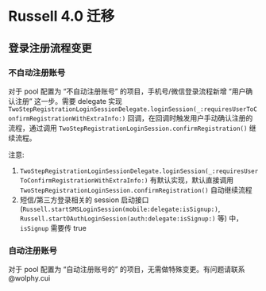# Russell 4.0 迁移

## 登录注册流程变更

### 不自动注册账号

对于 pool 配置为 “不自动注册账号” 的项目，手机号/微信登录流程新增 “用户确认注册” 这一步。需要 delegate 实现 `TwoStepRegistrationLoginSessionDelegate.loginSession(_:requiresUserToConfirmRegistrationWithExtraInfo:)` 回调，在回调时触发用户手动确认注册的流程，通过调用 `TwoStepRegistrationLoginSession.confirmRegistration()` 继续流程。

注意:

1. `TwoStepRegistrationLoginSessionDelegate.loginSession(_:requiresUserToConfirmRegistrationWithExtraInfo:)` 有默认实现，默认直接调用 `TwoStepRegistrationLoginSession.confirmRegistration()` 自动继续流程
2. 短信/第三方登录相关的 session 启动接口 (`Russell.startSMSLoginSession(mobile:delegate:isSignup:)`, `Russell.startOAuthLoginSession(auth:delegate:isSignup:)` 等) 中，`isSignup` 需要传 true

### 自动注册账号

对于 pool 配置为 “自动注册账号的” 的项目，无需做特殊变更。有问题请联系 @wolphy.cui